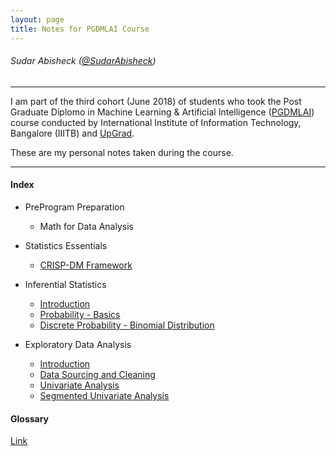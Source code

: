 ```yaml
---
layout: page
title: Notes for PGDMLAI Course
---
```


###### Sudar Abisheck ([@SudarAbisheck](https://twitter.com/SudarAbisheck))
---

I am part of the third cohort (June 2018) of students who took the Post Graduate Diplomo in Machine Learning & Artificial Intelligence ([PGDMLAI](https://upgrad.com/machine-learning-and-artificial-intelligence/)) course conducted by International Institute of Information Technology, Bangalore (IIITB) and [UpGrad](http://www.upgrad.com).

These are my personal notes taken during the course. 

---
#### Index

- PreProgram Preparation
    * Math for Data Analysis

- Statistics Essentials
    * [CRISP-DM Framework]({{site.url}}/pgdmlai-notes/statistics-essentials/crisp-dm/)

- Inferential Statistics
    * [Introduction]({{site.url}}/pgdmlai-notes/inferential-statistics/)
    * [Probability - Basics]({{site.url}}/pgdmlai-notes/inferential-statistics/basic-probability/)
    * [Discrete Probability - Binomial Distribution]({{site.url}}/pgdmlai-notes/inferential-statistics/discrete-probability/)

- Exploratory Data Analysis
    * [Introduction]({{site.url}}/pgdmlai-notes/eda/)
    * [Data Sourcing and Cleaning](./eda/data-sourcing-and-cleaning/)
    * [Univariate Analysis](./eda/univariate-analysis)
    * [Segmented Univariate Analysis](./eda/segmented-univariate)


#### Glossary

[Link]({{site.url}}/pgdmlai-notes/glossary/)
